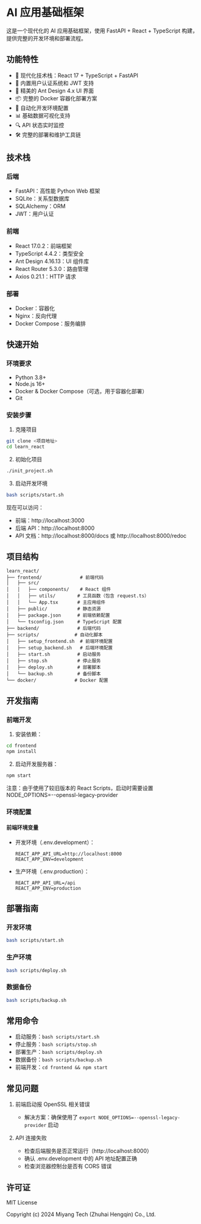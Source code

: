 # AI 应用基础框架

这是一个现代化的 AI 应用基础框架，使用 FastAPI + React + TypeScript 构建，提供完整的开发环境和部署流程。

## 功能特性

- 🚀 现代化技术栈：React 17 + TypeScript + FastAPI
- 🔐 内置用户认证系统和 JWT 支持
- 🎨 精美的 Ant Design 4.x UI 界面
- 📦 完整的 Docker 容器化部署方案
- 🔄 自动化开发环境配置
- 📊 基础数据可视化支持
- 🔍 API 状态实时监控
- 🛠 完整的部署和维护工具链

## 技术栈

### 后端
- FastAPI：高性能 Python Web 框架
- SQLite：关系型数据库
- SQLAlchemy：ORM
- JWT：用户认证

### 前端
- React 17.0.2：前端框架
- TypeScript 4.4.2：类型安全
- Ant Design 4.16.13：UI 组件库
- React Router 5.3.0：路由管理
- Axios 0.21.1：HTTP 请求

### 部署
- Docker：容器化
- Nginx：反向代理
- Docker Compose：服务编排

## 快速开始

### 环境要求
- Python 3.8+
- Node.js 16+
- Docker & Docker Compose（可选，用于容器化部署）
- Git

### 安装步骤

1. 克隆项目
```bash
git clone <项目地址>
cd learn_react
```

2. 初始化项目
```bash
./init_project.sh
```

3. 启动开发环境
```bash
bash scripts/start.sh
```

现在可以访问：
- 前端：http://localhost:3000
- 后端 API：http://localhost:8000
- API 文档：http://localhost:8000/docs 或 http://localhost:8000/redoc

## 项目结构

```
learn_react/
├── frontend/              # 前端代码
│   ├── src/
│   │   ├── components/    # React 组件
│   │   ├── utils/        # 工具函数（包含 request.ts）
│   │   └── App.tsx       # 主应用组件
│   ├── public/           # 静态资源
│   ├── package.json      # 前端依赖配置
│   └── tsconfig.json     # TypeScript 配置
├── backend/              # 后端代码
├── scripts/             # 自动化脚本
│   ├── setup_frontend.sh  # 前端环境配置
│   ├── setup_backend.sh   # 后端环境配置
│   ├── start.sh          # 启动服务
│   ├── stop.sh           # 停止服务
│   ├── deploy.sh         # 部署脚本
│   └── backup.sh         # 备份脚本
└── docker/              # Docker 配置
```

## 开发指南

### 前端开发
1. 安装依赖：
```bash
cd frontend
npm install
```

2. 启动开发服务器：
```bash
npm start
```

注意：由于使用了较旧版本的 React Scripts，启动时需要设置 NODE_OPTIONS=--openssl-legacy-provider

### 环境配置

#### 前端环境变量
- 开发环境（.env.development）：
  ```
  REACT_APP_API_URL=http://localhost:8000
  REACT_APP_ENV=development
  ```
- 生产环境（.env.production）：
  ```
  REACT_APP_API_URL=/api
  REACT_APP_ENV=production
  ```

## 部署指南

### 开发环境
```bash
bash scripts/start.sh
```

### 生产环境
```bash
bash scripts/deploy.sh
```

### 数据备份
```bash
bash scripts/backup.sh
```

## 常用命令

- 启动服务：`bash scripts/start.sh`
- 停止服务：`bash scripts/stop.sh`
- 部署生产：`bash scripts/deploy.sh`
- 数据备份：`bash scripts/backup.sh`
- 前端开发：`cd frontend && npm start`

## 常见问题

1. 前端启动报 OpenSSL 相关错误
   - 解决方案：确保使用了 `export NODE_OPTIONS=--openssl-legacy-provider` 启动

2. API 连接失败
   - 检查后端服务是否正常运行（http://localhost:8000）
   - 确认 .env.development 中的 API 地址配置正确
   - 检查浏览器控制台是否有 CORS 错误

## 许可证

MIT License 

Copyright (c) 2024 Miyang Tech (Zhuhai Hengqin) Co., Ltd.